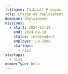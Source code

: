 ```yaml
---
fullname: Thibault Frampas
role: Chargé de déploiement
domaine: Déploiement
missions:
  - start: 2024-03-18
    end: 2024-09-18
    status: independent
    employer: La Zone
    startups:
      - nis2
startups:
  - nis2
memberType: beta
---
```


